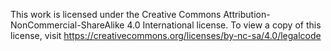 This work is licensed under the Creative Commons Attribution-NonCommercial-ShareAlike 4.0 International license. To view a copy of this license, visit https://creativecommons.org/licenses/by-nc-sa/4.0/legalcode
